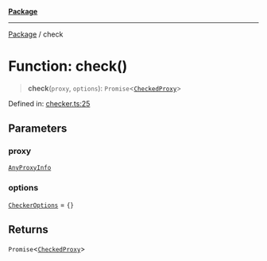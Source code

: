 [**Package**](../README.md)

***

[Package](../globals.md) / check

# Function: check()

> **check**(`proxy`, `options`): `Promise`\<[`CheckedProxy`](../type-aliases/CheckedProxy.md)\>

Defined in: [checker.ts:25](https://github.com/AlexXanderGrib/proxy-master/blob/d9889b922817ac03c7a235b832a590a4ef34fb55/src/checker.ts#L25)

## Parameters

### proxy

[`AnyProxyInfo`](../type-aliases/AnyProxyInfo.md)

### options

[`CheckerOptions`](../type-aliases/CheckerOptions.md) = `{}`

## Returns

`Promise`\<[`CheckedProxy`](../type-aliases/CheckedProxy.md)\>
